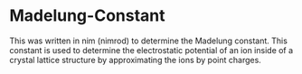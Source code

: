 # Madelung-Constant

This was written in nim (nimrod) to determine the Madelung constant. This constant is used to determine the electrostatic potential of an ion inside of a crystal lattice structure by approximating the ions by point charges.
